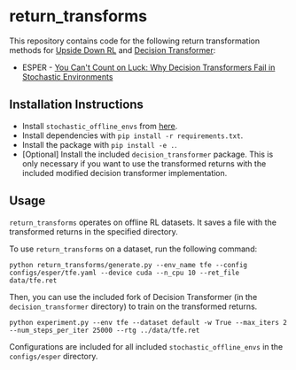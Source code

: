 # return_transforms

This repository contains code for the following return transformation methods for [Upside Down RL](https://arxiv.org/abs/1912.02875) and [Decision Transformer](https://arxiv.org/abs/2106.01345): 
- ESPER - [You Can't Count on Luck: Why Decision Transformers Fail in Stochastic Environments](https://arxiv.org/abs/2205.15967)

## Installation Instructions

- Install `stochastic_offline_envs` from [here](https://github.com/keirp/stochastic_offline_envs).
- Install dependencies with `pip install -r requirements.txt`.
- Install the package with `pip install -e .`.
- [Optional] Install the included `decision_transformer` package. This is only necessary if you want to use the transformed returns with the included modified decision transformer implementation.

## Usage

`return_transforms` operates on offline RL datasets. It saves a file with the transformed returns in the specified directory.

To use `return_transforms` on a dataset, run the following command:

```python return_transforms/generate.py --env_name tfe --config configs/esper/tfe.yaml --device cuda --n_cpu 10 --ret_file data/tfe.ret```

Then, you can use the included fork of Decision Transformer (in the `decision_transformer` directory) to train on the transformed returns.

```python experiment.py --env tfe --dataset default -w True --max_iters 2 --num_steps_per_iter 25000 --rtg ../data/tfe.ret```

Configurations are included for all included `stochastic_offline_envs` in the `configs/esper` directory.